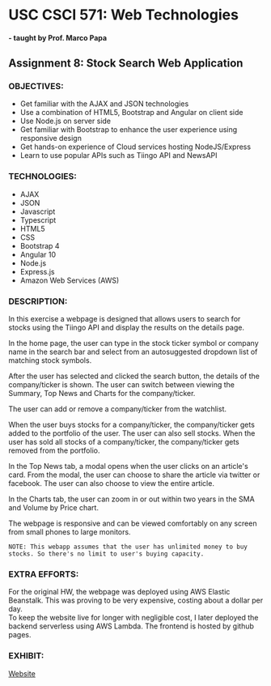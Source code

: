 # **USC CSCI 571: Web Technologies**  
#### \- taught by Prof. Marco Papa  

## **Assignment 8: Stock Search Web Application**  

### **OBJECTIVES:**  
- Get familiar with the AJAX and JSON technologies  
- Use a combination of HTML5, Bootstrap and Angular on client side  
- Use Node.js on server side  
- Get familiar with Bootstrap to enhance the user experience using responsive design  
- Get hands-on experience of Cloud services hosting NodeJS/Express  
- Learn to use popular APIs such as Tiingo API and NewsAPI  

### **TECHNOLOGIES:** 
- AJAX  
- JSON 
- Javascript  
- Typescript  
- HTML5  
- CSS
- Bootstrap 4  
- Angular 10  
- Node.js  
- Express.js  
- Amazon Web Services (AWS)  

### **DESCRIPTION:**  
In this exercise a webpage is designed that allows users to search for stocks using the Tiingo
API and display the results on the details page.  

In the home page, the user can type in the stock ticker symbol or company name in the search bar and select from an autosuggested dropdown list of matching stock symbols.  

After the user has selected and clicked the search button, the details of the company/ticker is shown. The user can switch between viewing the Summary, Top News and Charts for the company/ticker.  

The user can add or remove a company/ticker from the watchlist.  

When the user buys stocks for a company/ticker, the company/ticker gets added to the portfolio of the user. The user can also sell stocks. When the user has sold all stocks of a company/ticker, the company/ticker gets removed from the portfolio.  

In the Top News tab, a modal opens when the user clicks on an article's card. From the modal, the user can choose to share the article via twitter or facebook. The user can also choose to view the entire article.  

In the Charts tab, the user can zoom in or out within two years in the SMA and Volume by Price chart.  

The webpage is responsive and can be viewed comfortably on any screen from small phones to large monitors.  

```
NOTE: This webapp assumes that the user has unlimited money to buy stocks. So there's no limit to user's buying capacity.
```

### **EXTRA EFFORTS:**  
For the original HW, the webpage was deployed using AWS Elastic Beanstalk. This was proving to be very expensive, costing about a dollar per day.  
To keep the website live for longer with negligible cost, I later deployed the backend serverless using AWS Lambda. The frontend is hosted by github pages.  

### **EXHIBIT:**  
[Website](https://shreyabhaumikusc.github.io/HW8_frontend_angular/)  
